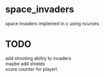 # space_invaders
space invaders implented in c using ncurses

# TODO
add shooting abiltiy to invaders\
maybe add shields\
score counter for player\
